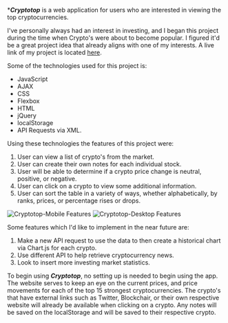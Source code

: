 ****Cryptotop*** is a web application for users who are interested in viewing the top cryptocurrencies.

I've personally always had an interest in investing, and I began this project during the time when Crypto's were about to become popular. I figured it'd be a great project idea that already aligns with one of my interests. A live link of my project is located [here](https://michael-m-aguilar.github.io/cryptotop/). 

Some of the technologies used for this project is: 
* JavaScript
* AJAX
* CSS
* Flexbox
* HTML
* jQuery
* localStorage
* API Requests via XML.

Using these technologies the features of this project were: 
1. User can view a list of crypto's from the market.
2. User can create their own notes for each individual stock.
3. User will be able to determine if a crypto price change is neutral, positive, or negative.
4. User can click on a crypto to view some additional information.
5. User can sort the table in a variety of ways, whether alphabetically, by ranks, prices, or percentage rises or drops.

![Cryptotop-Mobile Features](https://user-images.githubusercontent.com/82178046/128465277-9f1e085e-cb3a-4ad1-a93a-bf4c8804164f.gif)
![Cryptotop-Desktop Features](https://user-images.githubusercontent.com/82178046/128467226-62f518e0-d50b-4395-961f-ef3c1ee22171.gif)

Some features which I'd like to implement in the near future are: 
1. Make a new API request to use the data to then create a historical chart via Chart.js for each crypto.
2. Use different API to help retrieve cryptocurrency news.
3. Look to insert more investing market statistics.

To begin using ***Cryptotop***, no setting up is needed to begin using the app. The website serves to keep an eye on the current prices, and price movements for each of the top 15 strongest cryptocurrencies. The crypto's that have external links such as Twitter, Blockchair, or their own respective website will already be available when clicking on a crypto. Any notes will be saved on the localStorage and will be saved to their respective crypto. 
